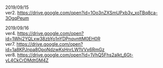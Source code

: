 2019/09/15  
ver2. https://drive.google.com/open?id=1Oo3nZXSmUPxb3v_xoTBq8ca-3OgqPeum
  
2019/09/16  
ver4. https://drive.google.com/open?id=1Whj2YQLxw38zbYo1nYDPnqvnttM0EH0R  
ver7. https://drive.google.com/open?id=1a8KPJnpa8OpoNdzwKsHnrLW1VVx6RmGz  
ver8. https://drive.google.com/open?id=1VhQ5Fhs2aIkt_6Gt-yL4CkCrDMdtGM4Z
